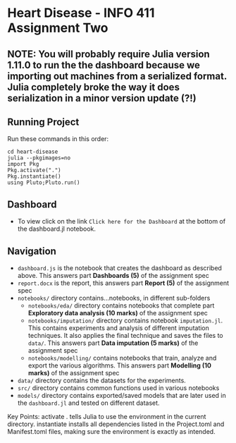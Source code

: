 # Heart Disease - INFO 411 Assignment Two

## NOTE: You will probably require Julia version 1.11.0 to run the the dashboard because we importing out machines from a serialized format. Julia completely broke the way it does serialization in a minor version update (?!)

## Running Project
Run these commands in this order:
```
cd heart-disease
julia --pkgimages=no
import Pkg
Pkg.activate(".")
Pkg.instantiate()
using Pluto;Pluto.run()
```

## Dashboard
- To view click on the link `Click here for the Dashboard` at the bottom of the dashboard.jl notebook.

## Navigation

- `dashboard.js` is the notebook that creates the dashboard as described above. This answers part **Dashboards (5)** of the assignment spec
- `report.docx` is the report, this answers part **Report (5)** of the assignment spec
- `notebooks/` directory contains...notebooks, in different sub-folders
    - `notebooks/eda/` directory contains notebooks that complete part **Exploratory data analysis (10 marks)** of the assignment spec
    - `notebooks/imputation/` directory contains notebook `imputation.jl`. This contains experiments and analysis of different imputation techniques. It also applies the final technique and saves the files to `data/`. This answers part **Data imputation (5 marks)** of the assignment spec
    - `notebooks/modelling/` contains notebooks that train, analyze and export the various algorithms. This answers part **Modelling (10 marks)** of the assignment spec
- `data/` directory contains the datasets for the experiments. 
- `src/` directory contains common functions used in various notebooks
- `models/` directory contains exported/saved models that are later used in the `dashboard.jl` and tested on different dataset. 


Key Points:
activate . tells Julia to use the environment in the current directory.
instantiate installs all dependencies listed in the Project.toml and Manifest.toml files, making sure the environment is exactly as intended.
